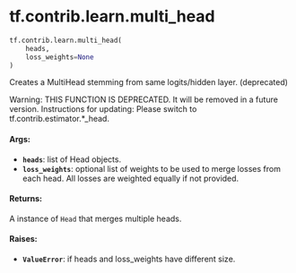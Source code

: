<div itemscope itemtype="http://developers.google.com/ReferenceObject">
<meta itemprop="name" content="tf.contrib.learn.multi_head" />
<meta itemprop="path" content="Stable" />
</div>

# tf.contrib.learn.multi_head

``` python
tf.contrib.learn.multi_head(
    heads,
    loss_weights=None
)
```

Creates a MultiHead stemming from same logits/hidden layer. (deprecated)

Warning: THIS FUNCTION IS DEPRECATED. It will be removed in a future version.
Instructions for updating:
Please switch to tf.contrib.estimator.*_head.

#### Args:

* <b>`heads`</b>: list of Head objects.
* <b>`loss_weights`</b>: optional list of weights to be used to merge losses from
      each head. All losses are weighted equally if not provided.


#### Returns:

A instance of `Head` that merges multiple heads.


#### Raises:

* <b>`ValueError`</b>: if heads and loss_weights have different size.